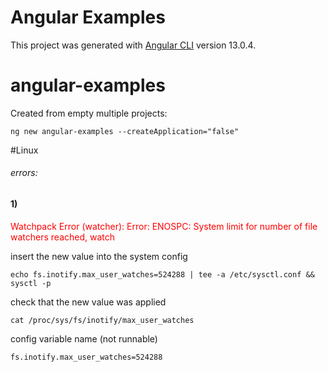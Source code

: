 # Angular Examples

This project was generated with [Angular CLI](https://github.com/angular/angular-cli) version 13.0.4.

# angular-examples
Created from empty multiple projects:
```shell
ng new angular-examples --createApplication="false"
```

#Linux
###### errors:
#### 1)
<font color="red">Watchpack Error (watcher): Error: ENOSPC: System limit for number of file watchers reached, watch  </font>

insert the new value into the system config
```
echo fs.inotify.max_user_watches=524288 | tee -a /etc/sysctl.conf && sysctl -p
```
check that the new value was applied
```
cat /proc/sys/fs/inotify/max_user_watches
```
config variable name (not runnable)
```
fs.inotify.max_user_watches=524288
```
